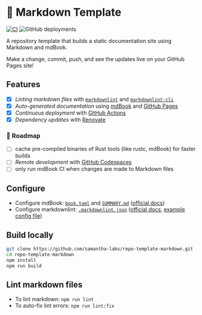 # 📖 Markdown Template
[![CI](https://github.com/samantha-labs/repo-template-markdown/actions/workflows/ci.yml/badge.svg)](https://github.com/samantha-labs/repo-template-markdown/actions/workflows/ci.yml)
![GitHub deployments](https://img.shields.io/github/deployments/samantha-labs/repo-template-markdown/github-pages?label=docs)

A repository template that builds a static documentation site using Markdown and mdBook.

Make a change, commit, push, and see the updates live on your GitHub Pages site!

## Features
 - [x] *Linting markdown files* with [`markdownlint`](https://github.com/DavidAnson/markdownlint) and [`markdownlint-cli`](https://github.com/igorshubovych/markdownlint-cli)
 - [x] *Auto-generated documentation* using [mdBook](https://github.com/rust-lang/mdBook) and [GitHub Pages](https://docs.github.com/en/pages)
 - [x] *Continuous deployment* with [GitHub Actions](https://github.com/features/actions)
 - [x] *Dependency updates* with [Renovate](https://github.com/marketplace/renovate)

### 🚧 Roadmap
 - [ ] cache pre-compiled binaries of Rust tools (like rustc, mdBook) for faster builds
 - [ ] *Remote development* with [GitHub Codespaces](https://github.com/features/codespaces)
 - [ ] only run mdBook CI when changes are made to Markdown files

## Configure
 - Configure mdBook: [`book.toml`](./book.toml) and [`SUMMARY.md`](./src/SUMMARY.md) ([official docs](https://rust-lang.github.io/mdBook/format/configuration/index.html))
 - Configure markdownlint: [`.markdownlint.json`](./.markdownlint.json) ([official docs](https://github.com/DavidAnson/markdownlint#optionsconfig), [example config file](https://github.com/DavidAnson/markdownlint/blob/main/schema/.markdownlint.jsonc))

## Build locally
```bash
git clone https://github.com/samantha-labs/repo-template-markdown.git
cd repo-template-markdown
npm install
npm run build
```

## Lint markdown files
* To lint markdown: `npm run lint`
* To auto-fix lint errors: `npm run lint:fix`
